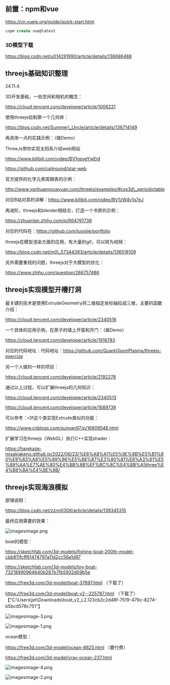 



## 前置：npm和vue



https://cn.vuejs.org/guide/quick-start.html

```sql
cnpm create vue@latest
```



### 3D模型下载

https://blog.csdn.net/u014291990/article/details/136686488





## threejs基础知识整理

24.11.4.



3D开发基础，一些空间和相机的概念：

https://cloud.tencent.com/developer/article/1006221



使用threejs绘制第一个几何体：

https://blog.csdn.net/Summer\_Uncle/article/details/136714149



再具体一点的实践示例：（做Demo）

ThreeJs带你实现太阳系介绍web网站

https://www.bilibili.com/video/BV1gpyeYwEjd

https://github.com/calmound/star-web



官方提供的化学元素周期表的示例：

http://www.yanhuangxueyuan.com/threejs/examples/#css3d\_periodictable

对应B站对其的讲解：https://www.bilibili.com/video/BV1zW4y1s7eJ





再进阶，threejs和blender相结合，打造一个书房的示例：

https://zhuanlan.zhihu.com/p/664761738

对应的代码在：https://github.com/luosijie/portfolio



threejs在模型渲染方面的应用，有大量的gif，可以转为视频：

https://blog.csdn.net/m0\_57344393/article/details/136518109



另外需要重视的问题，threejs对于大模型的优化：

https://www.zhihu.com/question/266757486



## threejs实现模型开槽打洞



最关键的技术是使用ExtrudeGeometry将二维指定坐标轴拉成三维，主要的函数介绍：

https://cloud.tencent.com/developer/article/2340516



一个具体的应用示例，在房子的墙上开窗和开门：（做Demo）

https://cloud.tencent.com/developer/article/1916783

对应的代码地址：代码地址：https://github.com/QuarkGluonPlasma/threejs-exercize

另一个人做的一样的项目：

https://cloud.tencent.com/developer/article/2192278



通过以上过程，可以扩展threejs的几何知识：

https://cloud.tencent.com/developer/article/2340513

https://cloud.tencent.com/developer/article/1689739



可以参考：r3f这个类实现Extrude类似的功能：

https://www.cnblogs.com/sunyan97/p/16809548.html

扩展学习在threejs（WebGL）执行C++实现shader：

https://harekaze-misakiakeno.github.io/2022/06/23/%E6%A8%A1%E5%9E%8B%E5%B1%80%E9%83%A8%E5%89%96%E5%88%87%E3%80%81%E8%A3%81%E5%89%AA%E7%AE%80%E4%BB%8B%EF%BC%8C%E4%BB%A5three%E4%B8%BA%E4%BE%8B/



## threejs实现海浪模拟



原理说明：

https://blog.csdn.net/zznn0306/article/details/139345315



最终应用需要的效果：

![imagesimage.png](https://s2.loli.net/2025/02/10/H8rgbveRfC9ia4u.png)



boat的模型：

https://sketchfab.com/3d-models/fishing-boat-200th-model-cbb811fcff61474797a11d2cc56a1d97

https://sketchfab.com/3d-models/toy-boat-73218990964640b287b7fb5932d09b5e

https://free3d.com/3d-model/boat-37697.html （下载了）

https://free3d.com/3d-model/boat-v2--225787.html （下载了） 【"C:\Users\jet\Downloads\boat\_v2\_L2.123cb2c2d48f-7519-476c-8274-b5bcd578c751"】

![imagesimage-3.png](https://s2.loli.net/2025/02/10/PsEfUWTlqxy5IuO.png)



![imagesimage-1.png](https://s2.loli.net/2025/02/10/FON1QlRISpcE7yn.png)





ocean模型：

https://free3d.com/3d-model/ocean-8825.html （要付费）

https://free3d.com/3d-model/vray-ocean-237.html

![imagesimage-4.png](https://s2.loli.net/2025/02/10/5bEmoOlZ4dkHqyM.png)



![imagesimage-2.png](https://s2.loli.net/2025/02/10/vhApCVm5DrPTIoU.png)

